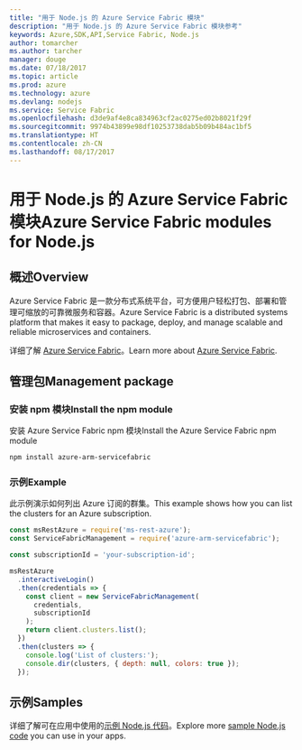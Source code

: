 ```yaml
---
title: "用于 Node.js 的 Azure Service Fabric 模块"
description: "用于 Node.js 的 Azure Service Fabric 模块参考"
keywords: Azure,SDK,API,Service Fabric, Node.js
author: tomarcher
ms.author: tarcher
manager: douge
ms.date: 07/18/2017
ms.topic: article
ms.prod: azure
ms.technology: azure
ms.devlang: nodejs
ms.service: Service Fabric
ms.openlocfilehash: d3de9af4e8ca834963cf2ac0275ed02b8021f29f
ms.sourcegitcommit: 9974b43899e98df10253738dab5b09b484ac1bf5
ms.translationtype: HT
ms.contentlocale: zh-CN
ms.lasthandoff: 08/17/2017
---
```

# <a name="azure-service-fabric-modules-for-nodejs"></a><span data-ttu-id="7fb88-104">用于 Node.js 的 Azure Service Fabric 模块</span><span class="sxs-lookup"><span data-stu-id="7fb88-104">Azure Service Fabric modules for Node.js</span></span>

## <a name="overview"></a><span data-ttu-id="7fb88-105">概述</span><span class="sxs-lookup"><span data-stu-id="7fb88-105">Overview</span></span>

<span data-ttu-id="7fb88-106">Azure Service Fabric 是一款分布式系统平台，可方便用户轻松打包、部署和管理可缩放的可靠微服务和容器。</span><span class="sxs-lookup"><span data-stu-id="7fb88-106">Azure Service Fabric is a distributed systems platform that makes it easy to package, deploy, and manage scalable and reliable microservices and containers.</span></span>

<span data-ttu-id="7fb88-107">详细了解 [Azure Service Fabric](https://docs.microsoft.com/azure/service-fabric/service-fabric-overview)。</span><span class="sxs-lookup"><span data-stu-id="7fb88-107">Learn more about [Azure Service Fabric](https://docs.microsoft.com/azure/service-fabric/service-fabric-overview).</span></span>

## <a name="management-package"></a><span data-ttu-id="7fb88-108">管理包</span><span class="sxs-lookup"><span data-stu-id="7fb88-108">Management package</span></span>

### <a name="install-the-npm-module"></a><span data-ttu-id="7fb88-109">安装 npm 模块</span><span class="sxs-lookup"><span data-stu-id="7fb88-109">Install the npm module</span></span>

<span data-ttu-id="7fb88-110">安装 Azure Service Fabric npm 模块</span><span class="sxs-lookup"><span data-stu-id="7fb88-110">Install the Azure Service Fabric npm module</span></span>

```bash
npm install azure-arm-servicefabric
```

### <a name="example"></a><span data-ttu-id="7fb88-111">示例</span><span class="sxs-lookup"><span data-stu-id="7fb88-111">Example</span></span>

<span data-ttu-id="7fb88-112">此示例演示如何列出 Azure 订阅的群集。</span><span class="sxs-lookup"><span data-stu-id="7fb88-112">This example shows how you can list the clusters for an Azure subscription.</span></span>

```javascript
const msRestAzure = require('ms-rest-azure');
const ServiceFabricManagement = require('azure-arm-servicefabric');

const subscriptionId = 'your-subscription-id';

msRestAzure
  .interactiveLogin()
  .then(credentials => {
    const client = new ServiceFabricManagement(
      credentials,
      subscriptionId
    );
    return client.clusters.list();
  })
  .then(clusters => {
    console.log('List of clusters:');
    console.dir(clusters, { depth: null, colors: true });
  });
```

## <a name="samples"></a><span data-ttu-id="7fb88-113">示例</span><span class="sxs-lookup"><span data-stu-id="7fb88-113">Samples</span></span>

<span data-ttu-id="7fb88-114">详细了解可在应用中使用的[示例 Node.js 代码](https://azure.microsoft.com/resources/samples/?platform=nodejs)。</span><span class="sxs-lookup"><span data-stu-id="7fb88-114">Explore more [sample Node.js code](https://azure.microsoft.com/resources/samples/?platform=nodejs) you can use in your apps.</span></span>
